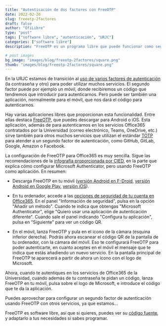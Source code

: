 ```yaml
---
title: "Autenticación de dos factores con FreeOTP"
date: 2022-02-26
slug: freeotp-2factores
draft: false
author: "OfiLibre"
type: "post"
tags: ["software libre", "autenticación", "URJC"]
categories: ["software libre"]
description: "FreeOTP es un programa libre que puede funcionar como segundo factor de autenticación"

# post images 
bg_image: "images/blog/freeotp-2factores/square.png"
thumb: "images/blog/freeotp-2factores/square.png"
---
```


En la URJC estamos de transición al [uso de varios factores de autenticación](https://infotic.urjc.es/pages/viewpage.action?pageId=135299113) (la contraseña y otro) para poder utilizar muchos servicios. El segundo factor puede por ejemplo un móvil, donde recibiremos un código que tendremos que introducir para autenticarnos. Pero puede ser también una aplicación, normalmente para el móvil, que nos dará el código para autenticarnos. 

Hay varias aplicaciones libres que proporcionan esta funcionalidad. Entre ellas destaca [FreeOTP](https://freeotp.github.io/), que puedes descargar para Android o iOS. Esta aplicación, además de para autenticarnos en los servicios Office365 contratados por la Universidad (correo electrónico, Teams, OneDrive, etc.) sirve también para otros muchos servicios que utilizan el estándar [TOTP](http://www.ietf.org/rfc/rfc6238.txt) para atender a un segundo factor de autenticación, como GitHub, GitLab, Google, Amazon o Facebook.

La configuración de FreeOTP para Office365 es muy sencilla. Sigue las recomendaciones de la [infografía proporcionada por CIED](https://online.urjc.es/contenidos/urjconline/mailing/doble-factor-de-autenticacion-en-office365.pdf), en la parte que explica cómo configurar Microsoft Authenticator, pero usando FreeOTP como aplicación. En resumen:

* Descarga FreeOTP en tu móvil ([versión Android en F-Droid](https://f-droid.org/packages/org.fedorahosted.freeotp/), [versión Android en Google Play](https://play.google.com/store/apps/details?id=org.fedorahosted.freeotp), [versión iOS](https://apps.apple.com/us/app/freeotp-authenticator/id872559395)).

* En tu ordenador, accede a las [opciones de seguridad de tu cuenta en Office365](https://mysignins.microsoft.com/security-info). En el panel "Información de seguridad", pulsa en la opción "Añadir un método". Cuando te indica que obtengas "Microsoft Authenticator", elige "Quiero usar una aplicación de autenticación diferente". Cuando sale el panel indicando "Configura tu aplicación", pulsa en "Siguiente" para ver un código QR.

* En el móvil, lanza FreeOTP y pula en el icono de la cámara (esquina inferior derecha). Podrás ahora escanear el código QR de la pantalla de tu ordenador, con la cámara del móvil. Eso te configurará FreeOTP para poder autenticarte, en cuanto aceptes en el móvil el mensaje que te indica que estás añadiendo un nuevo servicio. En la pantalla principal de FreeOTP te aparecerá a partir de ahora un icono con el logo de Microsoft.

Ahora, cuando te autentiques en los servicios de Office365 de la Universidad, cuando además de tu contraseña te pidan un código, lanza FreeOTP en tu móvil, pulsa sobre el logo de Microsoft, e introduce el código que te da la aplicación.

Puedes aprovechar para configurar un segundo factor de autenticación usando FreeOTP con otros servicios, ya que estamos...

FreeOTP es software libre, así que si quieres, puedes ver su [código fuente](https://github.com/freeotp), y adaptarlo a tus necesidades si sabes programar.